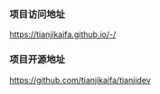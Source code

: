 ### 项目访问地址
  https://tianjikaifa.github.io/-/
### 项目开源地址
  https://github.com/tianjikaifa/tianjidev

